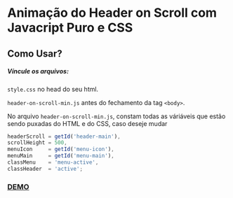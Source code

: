 # Animação do Header on Scroll com Javacript Puro e CSS</strong> 

## Como Usar? 

##### Víncule os arquivos:

``style.css`` no head do seu html.

``header-on-scroll-min.js`` antes do fechamento da tag ``<body>``.

No arquivo ``header-on-scroll-min.js``, constam todas as váriáveis que estão sendo puxadas do HTML e do CSS, caso deseje mudar
``` js
headerScroll = getId('header-main'),
scrollHeight = 500,
menuIcon 	 = getId('menu-icon'),
menuMain 	 = getId('menu-main'),
classMenu    = 'menu-active',
classHeader	 = 'active';
```

### [DEMO](http://codepen.io/amandamussio/pen/JKdOKV/)
